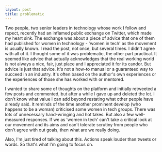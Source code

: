 ```yaml
---
layout: post
title: problematic
---
```


Two people, two senior leaders in technology whose work I follow and repect, recently had an inflamed public exchange on Twitter, which made my heart sink. The exchange was about a piece of advice that one of them had published for women in technology - 'women in tech' as the movement is usually known. I read the post, not once, but several times. I didn't agree with all of it. I thought some of it was problematic, the other part practical. It seemed like advice that actually acknowledges that the real working world is not always a nice, fair, just place and I appreciated it for its candor. But advice is just that advice. It's not a how-to manual or a guaranteed way to succeed in an industry. It's often based on the author's own experiences or the experiences of those she has worked with or mentored. 

I wanted to share some of thoughts on the platform and initially retweeted a few posts and commented, but after a while I gave up and deleted the lot.
I don't know what value I can add beyond restating what other people have already said. 
It reminds of the time another prominent develop (who happens to be a woman) criticised some women in tech groups. There was lots of unnecessary hand-wringing and hot takes. But also a few well-measured responses. If we as 'women in tech' can't take a critical look at our movement and its aims and can't tolerate scrutiny from people who don't agree with out goals, then what are we really doing. 

Also, I'm just tired of talking about this. Actions speak louder than tweets or words.
So that's what I'm going to focus on. 


